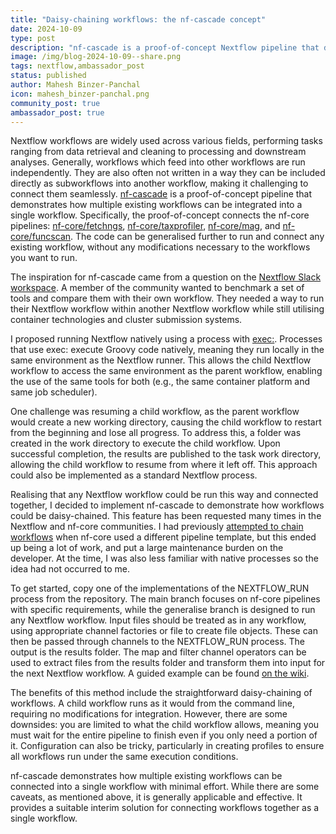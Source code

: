 ```yaml
---
title: "Daisy-chaining workflows: the nf-cascade concept"
date: 2024-10-09
type: post
description: "nf-cascade is a proof-of-concept Nextflow pipeline that demonstrates how multiple workflows, such as nf-core pipelines, can be seamlessly integrated and daisy-chained into a single workflow without modifying the original workflows."
image: /img/blog-2024-10-09--share.png
tags: nextflow,ambassador_post
status: published
author: Mahesh Binzer-Panchal
icon: mahesh_binzer-panchal.png
community_post: true
ambassador_post: true
---
```


Nextflow workflows are widely used across various fields, performing tasks ranging from data retrieval and cleaning to processing and downstream analyses. Generally, workflows which feed into other workflows are run independently. They are also often not written in a way they can be included directly as subworkflows into another workflow, making it challenging to connect them seamlessly. [nf-cascade](https://github.com/mahesh-panchal/nf-cascade) is a proof-of-concept pipeline that demonstrates how multiple existing workflows can be integrated into a single workflow. Specifically, the proof-of-concept connects the nf-core pipelines: [nf-core/fetchngs](https://nf-co.re/fetchngs/), [nf-core/taxprofiler](https://nf-co.re/taxprofiler/), [nf-core/mag](https://nf-co.re/mag/), and [nf-core/funcscan](https://nf-co.re/funcscan/). The code can be generalised further to run and connect any existing workflow, without any modifications necessary to the workflows you want to run.

The inspiration for nf-cascade came from a question on the [Nextflow Slack workspace](https://www.nextflow.io/slack-invite.html). A member of the community wanted to benchmark a set of tools and compare them with their own workflow. They needed a way to run their Nextflow workflow within another Nextflow workflow while still utilising container technologies and cluster submission systems.

I proposed running Nextflow natively using a process with [exec:](https://www.nextflow.io/docs/latest/process.html#native-execution). Processes that use exec: execute Groovy code natively, meaning they run locally in the same environment as the Nextflow runner. This allows the child Nextflow workflow to access the same environment as the parent workflow, enabling the use of the same tools for both (e.g., the same container platform and same job scheduler).

One challenge was resuming a child workflow, as the parent workflow would create a new working directory, causing the child workflow to restart from the beginning and lose all progress. To address this, a folder was created in the work directory to execute the child workflow. Upon successful completion, the results are published to the task work directory, allowing the child workflow to resume from where it left off. This approach could also be implemented as a standard Nextflow process.

Realising that any Nextflow workflow could be run this way and connected together, I decided to implement nf-cascade to demonstrate how workflows could be daisy-chained. This feature has been requested many times in the Nextflow and nf-core communities. I had previously [attempted to chain workflows](https://github.com/mahesh-panchal/test_nfcore_workflow_chain) when nf-core used a different pipeline template, but this ended up being a lot of work, and put a large maintenance burden on the developer. At the time, I was also less familiar with native processes so the idea had not occurred to me.

To get started, copy one of the implementations of the NEXTFLOW_RUN process from the repository. The main branch focuses on nf-core pipelines with specific requirements, while the generalise branch is designed to run any Nextflow workflow. Input files should be treated as in any workflow, using appropriate channel factories or file to create file objects. These can then be passed through channels to the NEXTFLOW_RUN process. The output is the results folder. The map and filter channel operators can be used to extract files from the results folder and transform them into input for the next Nextflow workflow. A guided example can be found [on the wiki](https://github.com/mahesh-panchal/nf-cascade/wiki/Guided-Example-%E2%80%90-Nf%E2%80%90core-style-workflow).

The benefits of this method include the straightforward daisy-chaining of workflows. A child workflow runs as it would from the command line, requiring no modifications for integration. However, there are some downsides: you are limited to what the child workflow allows, meaning you must wait for the entire pipeline to finish even if you only need a portion of it. Configuration can also be tricky, particularly in creating profiles to ensure all workflows run under the same execution conditions.

nf-cascade demonstrates how multiple existing workflows can be connected into a single workflow with minimal effort. While there are some caveats, as mentioned above, it is generally applicable and effective. It provides a suitable interim solution for connecting workflows together as a single workflow.
